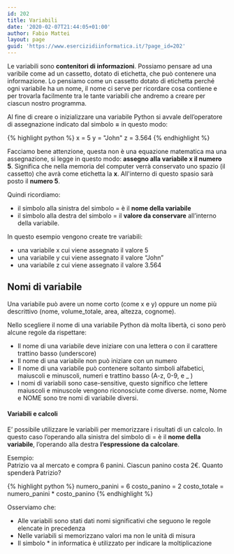 ```yaml
---
id: 202
title: Variabili
date: '2020-02-07T21:44:05+01:00'
author: Fabio Mattei
layout: page
guid: 'https://www.esercizidiinformatica.it/?page_id=202'
---
```


Le variabili sono **contenitori di informazioni**. Possiamo pensare ad una varibile come ad un cassetto, dotato di etichetta, che può contenere una informazione.
Lo pensiamo come un cassetto dotato di etichetta perché ogni variabile ha un nome, il nome ci serve per ricordare cosa contiene e per trovarla facilmente tra
le tante variabili che andremo a creare per ciascun nostro programma.

Al fine di creare o inizializzare una variabile Python si avvale dell’operatore di assegnazione indicato dal simbolo **=** in questo modo:

{% highlight python %}
x = 5
y = "John"
z = 3.564
{% endhighlight %}

Facciamo bene attenzione, questa non è una equazione matematica ma una assegnazione, si legge in questo modo: **assegno alla variabile x il numero 5**.
Significa che nella memoria del computer verrà conservato uno spazio (il cassetto) che avrà come etichetta la **x**. All'interno di questo spasio sarà 
posto il **numero 5**.

Quindi ricordiamo:
* il simbolo alla sinistra del simbolo = è il **nome della variabile**
* il simbolo alla destra del simbolo = il **valore da conservare** all’interno della variabile.

In questo esempio vengono create tre variabili:

- una variabile x cui viene assegnato il valore 5
- una variabile y cui viene assegnato il valore “John”
- una variabile z cui viene assegnato il valore 3.564

## Nomi di variabile

Una variabile può avere un nome corto (come x e y) oppure un nome più descrittivo (nome, volume\_totale, area, altezza, cognome).

Nello scegliere il nome di una variabile Python dà molta libertà, ci sono però alcune regole da rispettare:

- Il nome di una variabile deve iniziare con una lettera o con il carattere trattino basso (underscore)
- Il nome di una variabile non può iniziare con un numero
- Il nome di una variabile può contenere soltanto simboli alfabetici, maiuscoli e minuscoli, numeri e trattino basso (A-z, 0-9, e \_ )
- I nomi di variabili sono case-sensitive, questo significo che lettere maiuscoli e minuscole vengono riconosciute come diverse. nome, Nome e NOME sono tre nomi di variabile diversi.

#### Variabili e calcoli

E’ possibile utilizzare le variabili per memorizzare i risultati di un calcolo. In questo caso l’operando alla sinistra del simbolo di = è il **nome della variabile**, l’operando alla destra **l’espressione da calcolare**.

Esempio:  
Patrizio va al mercato e compra 6 panini. Ciascun panino costa 2€. Quanto spenderà Patrizio?

{% highlight python %}
numero_panini = 6
costo_panino = 2
costo_totale = numero_panini * costo_panino
{% endhighlight %}

Osserviamo che:

- Alle variabili sono stati dati nomi significativi che seguono le regole elencate in precedenza
- Nelle variabili si memorizzano valori ma non le unità di misura
- Il simbolo \* in informatica è utilizzato per indicare la moltiplicazione
